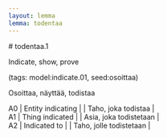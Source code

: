 ```yaml
---
layout: lemma
lemma: todentaa
---
```


<div class="sense">
# <span class="sensename">todentaa.1</span>

<span class="description">Indicate, show, prove</span>

(tags: model:indicate.01, seed:osoittaa)

<span class="description">Osoittaa, näyttää, todistaa</span>



A0 | Entity indicating |   | Taho, joka todistaa |  
A1 | Thing indicated |   | Asia, joka todistetaan |  
A2 | Indicated to |   | Taho, jolle todistetaan |  

</div>

